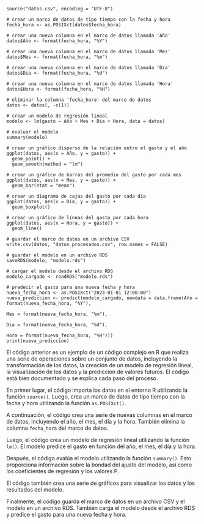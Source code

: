 ```# importar datos en el entorno R
source("datos.csv", encoding = "UTF-8")

# crear un marco de datos de tipo tiempo con la fecha y hora
fecha_hora <- as.POSIXct(datos$fecha_hora)

# crear una nueva columna en el marco de datos llamada 'Año'
datos$Año <- format(fecha_hora, "%Y")

# crear una nueva columna en el marco de datos llamada 'Mes'
datos$Mes <- format(fecha_hora, "%m")

# crear una nueva columna en el marco de datos llamada 'Dia'
datos$Dia <- format(fecha_hora, "%d")

# crear una nueva columna en el marco de datos llamada 'Hora'
datos$Hora <- format(fecha_hora, "%H")

# eliminar la columna 'fecha_hora' del marco de datos
datos <- datos[, -c(1)]

# crear un modelo de regresión lineal
modelo <- lm(gasto ~ Año + Mes + Dia + Hora, data = datos)

# evaluar el modelo
summary(modelo)

# crear un gráfico disperso de la relación entre el gasto y el año
ggplot(datos, aes(x = Año, y = gasto)) +
  geom_point() +
  geom_smooth(method = "lm")

# crear un gráfico de barras del promedio del gasto por cada mes
ggplot(datos, aes(x = Mes, y = gasto)) +
  geom_bar(stat = "mean")

# crear un diagrama de cajas del gasto por cada día
ggplot(datos, aes(x = Dia, y = gasto)) +
  geom_boxplot()

# crear un gráfico de líneas del gasto por cada hora
ggplot(datos, aes(x = Hora, y = gasto)) +
  geom_line()

# guardar el marco de datos en un archivo CSV
write.csv(datos, "datos_procesados.csv", row.names = FALSE)

# guardar el modelo en un archivo RDS
saveRDS(modelo, "modelo.rds")

# cargar el modelo desde el archivo RDS
modelo_cargado <- readRDS("modelo.rds")

# predecir el gasto para una nueva fecha y hora
nueva_fecha_hora <- as.POSIXct("2023-01-01 12:00:00")
nueva_prediccion <- predict(modelo_cargado, newdata = data.frame(Año = format(nueva_fecha_hora, "%Y"),
                                                                    Mes = format(nueva_fecha_hora, "%m"),
                                                                    Dia = format(nueva_fecha_hora, "%d"),
                                                                    Hora = format(nueva_fecha_hora, "%H")))
print(nueva_prediccion)
```
El código anterior es un ejemplo de un código complejo en R que realiza una serie de operaciones sobre un conjunto de datos, incluyendo la transformación de los datos, la creación de un modelo de regresión lineal, la visualización de los datos y la predicción de valores futuros. El código está bien documentado y se explica cada paso del proceso.

En primer lugar, el código importa los datos en el entorno R utilizando la función `source()`. Luego, crea un marco de datos de tipo tiempo con la fecha y hora utilizando la función `as.POSIXct()`.

A continuación, el código crea una serie de nuevas columnas en el marco de datos, incluyendo el año, el mes, el día y la hora. También elimina la columna `fecha_hora` del marco de datos.

Luego, el código crea un modelo de regresión lineal utilizando la función `lm()`. El modelo predice el gasto en función del año, el mes, el día y la hora.

Después, el código evalúa el modelo utilizando la función `summary()`. Esto proporciona información sobre la bondad del ajuste del modelo, así como los coeficientes de regresión y los valores P.

El código también crea una serie de gráficos para visualizar los datos y los resultados del modelo.

Finalmente, el código guarda el marco de datos en un archivo CSV y el modelo en un archivo RDS. También carga el modelo desde el archivo RDS y predice el gasto para una nueva fecha y hora.